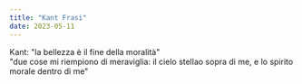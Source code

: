 ```yaml
---
title: "Kant Frasi"
date: 2023-05-11
---
```

Kant: "la bellezza è il fine della moralità"  
"due cose mi riempiono di meraviglia: il cielo stellao sopra di me, e lo spirito morale dentro di me"  
